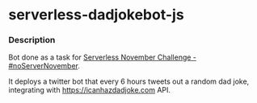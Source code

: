 # serverless-dadjokebot-js

### Description

Bot done as a task for [Serverless November Challenge - #noServerNovember](https://serverless.com/blog/no-server-november-challenge/). 

It deploys a twitter bot that every 6 hours tweets out a random dad joke, integrating with https://icanhazdadjoke.com API.
